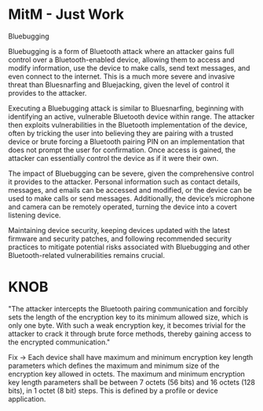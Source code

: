 # MitM - Just Work

Bluebugging

Bluebugging is a form of Bluetooth attack where an attacker gains full control over a Bluetooth-enabled device, allowing them to access and modify information, use the device to make calls, send text messages, and even connect to the internet. This is a much more severe and invasive threat than Bluesnarfing and Bluejacking, given the level of control it provides to the attacker.

Executing a Bluebugging attack is similar to Bluesnarfing, beginning with identifying an active, vulnerable Bluetooth device within range. The attacker then exploits vulnerabilities in the Bluetooth implementation of the device, often by tricking the user into believing they are pairing with a trusted device or brute forcing a Bluetooth pairing PIN on an implementation that does not prompt the user for confirmation. Once access is gained, the attacker can essentially control the device as if it were their own.

The impact of Bluebugging can be severe, given the comprehensive control it provides to the attacker. Personal information such as contact details, messages, and emails can be accessed and modified, or the device can be used to make calls or send messages. Additionally, the device’s microphone and camera can be remotely operated, turning the device into a covert listening device.

Maintaining device security, keeping devices updated with the latest firmware and security patches, and following recommended security practices to mitigate potential risks associated with Bluebugging and other Bluetooth-related vulnerabilities remains crucial.

# KNOB

"The attacker intercepts the Bluetooth pairing communication and forcibly sets the length of the encryption key to its minimum allowed size, which is only one byte. With such a weak encryption key, it becomes trivial for the attacker to crack it through brute force methods, thereby gaining access to the encrypted communication."

Fix -> Each device shall have maximum and minimum encryption key length parameters which defines the maximum and minimum size of the encryption key allowed in octets. The maximum and minimum encryption key length parameters shall be between 7 octets (56 bits) and 16 octets (128 bits), in 1 octet (8 bit) steps. This is defined by a profile or device application.